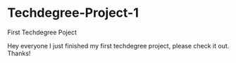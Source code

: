 # Techdegree-Project-1
First Techdegree Poject

Hey everyone I just finished my first techdegree project, please check it out.
Thanks!
